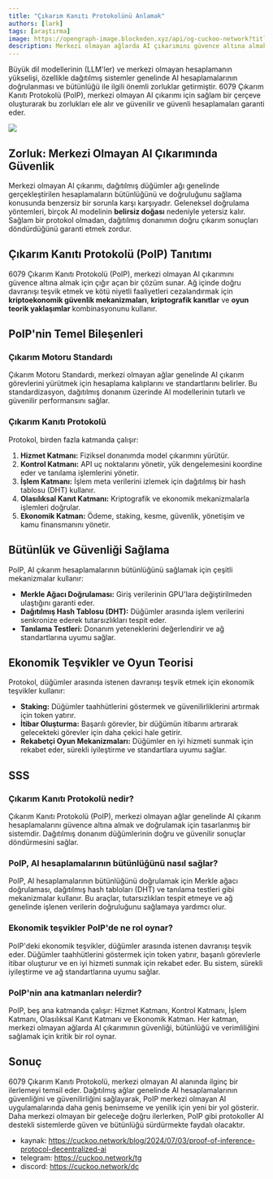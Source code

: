 ```yaml
---
title: "Çıkarım Kanıtı Protokolünü Anlamak"
authors: [lark]
tags: [araştırma]
image: https://opengraph-image.blockeden.xyz/api/og-cuckoo-network?title=Çıkarım Kanıtı Protokolünü Anlamak
description: Merkezi olmayan ağlarda AI çıkarımını güvence altına almak ve doğrulamak için tasarlanmış yenilikçi Çıkarım Kanıtı Protokolüne dalın. Bu protokolün dağıtılmış AI hesaplamasının benzersiz zorluklarını nasıl ele aldığını öğrenin.
---
```


Büyük dil modellerinin (LLM'ler) ve merkezi olmayan hesaplamanın yükselişi, özellikle dağıtılmış sistemler genelinde AI hesaplamalarının doğrulanması ve bütünlüğü ile ilgili önemli zorluklar getirmiştir. 6079 Çıkarım Kanıtı Protokolü (PoIP), merkezi olmayan AI çıkarımı için sağlam bir çerçeve oluşturarak bu zorlukları ele alır ve güvenilir ve güvenli hesaplamaları garanti eder.

![](https://cuckoo-network.b-cdn.net/2024-07-03-proof-of-inference-protocol-decentralized-ai.webp)

## Zorluk: Merkezi Olmayan AI Çıkarımında Güvenlik

Merkezi olmayan AI çıkarımı, dağıtılmış düğümler ağı genelinde gerçekleştirilen hesaplamaların bütünlüğünü ve doğruluğunu sağlama konusunda benzersiz bir sorunla karşı karşıyadır. Geleneksel doğrulama yöntemleri, birçok AI modelinin **belirsiz doğası** nedeniyle yetersiz kalır. Sağlam bir protokol olmadan, dağıtılmış donanımın doğru çıkarım sonuçları döndürdüğünü garanti etmek zordur.

## Çıkarım Kanıtı Protokolü (PoIP) Tanıtımı

6079 Çıkarım Kanıtı Protokolü (PoIP), merkezi olmayan AI çıkarımını güvence altına almak için çığır açan bir çözüm sunar. Ağ içinde doğru davranışı teşvik etmek ve kötü niyetli faaliyetleri cezalandırmak için **kriptoekonomik güvenlik mekanizmaları**, **kriptografik kanıtlar** ve **oyun teorik yaklaşımlar** kombinasyonunu kullanır.

## PoIP'nin Temel Bileşenleri

### Çıkarım Motoru Standardı

Çıkarım Motoru Standardı, merkezi olmayan ağlar genelinde AI çıkarım görevlerini yürütmek için hesaplama kalıplarını ve standartlarını belirler. Bu standardizasyon, dağıtılmış donanım üzerinde AI modellerinin tutarlı ve güvenilir performansını sağlar.

### Çıkarım Kanıtı Protokolü

Protokol, birden fazla katmanda çalışır:
1. **Hizmet Katmanı:** Fiziksel donanımda model çıkarımını yürütür.
2. **Kontrol Katmanı:** API uç noktalarını yönetir, yük dengelemesini koordine eder ve tanılama işlemlerini yönetir.
3. **İşlem Katmanı:** İşlem meta verilerini izlemek için dağıtılmış bir hash tablosu (DHT) kullanır.
4. **Olasılıksal Kanıt Katmanı:** Kriptografik ve ekonomik mekanizmalarla işlemleri doğrular.
5. **Ekonomik Katman:** Ödeme, staking, kesme, güvenlik, yönetişim ve kamu finansmanını yönetir.

## Bütünlük ve Güvenliği Sağlama

PoIP, AI çıkarım hesaplamalarının bütünlüğünü sağlamak için çeşitli mekanizmalar kullanır:
- **Merkle Ağacı Doğrulaması:** Giriş verilerinin GPU'lara değiştirilmeden ulaştığını garanti eder.
- **Dağıtılmış Hash Tablosu (DHT):** Düğümler arasında işlem verilerini senkronize ederek tutarsızlıkları tespit eder.
- **Tanılama Testleri:** Donanım yeteneklerini değerlendirir ve ağ standartlarına uyumu sağlar.

## Ekonomik Teşvikler ve Oyun Teorisi

Protokol, düğümler arasında istenen davranışı teşvik etmek için ekonomik teşvikler kullanır:
- **Staking:** Düğümler taahhütlerini göstermek ve güvenilirliklerini artırmak için token yatırır.
- **İtibar Oluşturma:** Başarılı görevler, bir düğümün itibarını artırarak gelecekteki görevler için daha çekici hale getirir.
- **Rekabetçi Oyun Mekanizmaları:** Düğümler en iyi hizmeti sunmak için rekabet eder, sürekli iyileştirme ve standartlara uyumu sağlar.

## SSS

### Çıkarım Kanıtı Protokolü nedir?

Çıkarım Kanıtı Protokolü (PoIP), merkezi olmayan ağlar genelinde AI çıkarım hesaplamalarını güvence altına almak ve doğrulamak için tasarlanmış bir sistemdir. Dağıtılmış donanım düğümlerinin doğru ve güvenilir sonuçlar döndürmesini sağlar.

### PoIP, AI hesaplamalarının bütünlüğünü nasıl sağlar?

PoIP, AI hesaplamalarının bütünlüğünü doğrulamak için Merkle ağacı doğrulaması, dağıtılmış hash tabloları (DHT) ve tanılama testleri gibi mekanizmalar kullanır. Bu araçlar, tutarsızlıkları tespit etmeye ve ağ genelinde işlenen verilerin doğruluğunu sağlamaya yardımcı olur.

### Ekonomik teşvikler PoIP'de ne rol oynar?

PoIP'deki ekonomik teşvikler, düğümler arasında istenen davranışı teşvik eder. Düğümler taahhütlerini göstermek için token yatırır, başarılı görevlerle itibar oluşturur ve en iyi hizmeti sunmak için rekabet eder. Bu sistem, sürekli iyileştirme ve ağ standartlarına uyumu sağlar.

### PoIP'nin ana katmanları nelerdir?

PoIP, beş ana katmanda çalışır: Hizmet Katmanı, Kontrol Katmanı, İşlem Katmanı, Olasılıksal Kanıt Katmanı ve Ekonomik Katman. Her katman, merkezi olmayan ağlarda AI çıkarımının güvenliği, bütünlüğü ve verimliliğini sağlamak için kritik bir rol oynar.

## Sonuç

6079 Çıkarım Kanıtı Protokolü, merkezi olmayan AI alanında ilginç bir ilerlemeyi temsil eder. Dağıtılmış ağlar genelinde AI hesaplamalarının güvenliğini ve güvenilirliğini sağlayarak, PoIP merkezi olmayan AI uygulamalarında daha geniş benimseme ve yenilik için yeni bir yol gösterir. Daha merkezi olmayan bir geleceğe doğru ilerlerken, PoIP gibi protokoller AI destekli sistemlerde güven ve bütünlüğü sürdürmekte faydalı olacaktır.

- kaynak: https://cuckoo.network/blog/2024/07/03/proof-of-inference-protocol-decentralized-ai
- telegram: https://cuckoo.network/tg
- discord: https://cuckoo.network/dc
